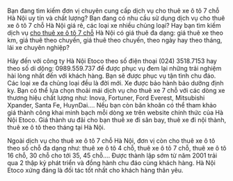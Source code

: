 Bạn đang tìm kiếm đơn vị chuyên cung cấp dịch vụ cho thuê xe ô tô 7 chỗ Hà Nội uy tín và chất lượng?
Bạn đang có nhu cầu sử dụng dịch vụ cho thuê xe ô tô 7 chỗ Hà Nội giá rẻ, các loại xe nhiều chủng loại?
Hay bạn tìm kiếm dịch vụ [cho thuê xe ô tô 7 chỗ](https://hanoietoco.com/chothuexeoto/thue-xe-oto-7cho-90.html) Hà Nội có giá thuê đa dạng: giá thuê xe theo km, giá thuê theo chuyến, giá thuê theo chuyến, theo ngày hay theo tháng, lái xe chuyên nghiệp?


Hãy đến với công ty Hà Nội Etoco theo số điện thoại (024) 3518.7153 hay theo số di dộng: 0989.559.737 để được phục vụ đem lại những trải nghiệm hài lòng nhất đến với khách hàng.
Bạn sẽ được phục vụ tận tình chu đáo. Các loại xe đa chủng loại đều là đời mới. Xe được bảo hành bảo dưỡng định ky. Bạn có thể lựa chọn thoải mái dịch vụ cho thuê xe 7 chỗ với các dòng xe thương hiệu chất lượng như: Inova, Fortuner, Ford Everest, Mitsubishi Xpander, Santa Fe, HuynDai….
Nếu bạn còn băn khoăn có thể tham khảo giá thành công khai minh bạch mỗi dòng xe trên website chính thức của Hà Nội Etoco. Giá thành ưu đãi cho bạn thuê xe đi sân bay, thuê xe đi nội thành, thuê xe ô tô theo tháng tại Hà Nội.


Ngoài dịch vụ cho thuê xe ô tô 7 chỗ Hà Nội, đơn vị còn cho thuê xe ô tô theo số chỗ đa dạng như: thuê xe ô tô 4 chỗ, thuê xe ô tô 7 chỗ, thuê xe ô tô 16 chỗ, 30 chỗ cho tới 35, 45 chỗ….
Được thành lập sớm từ năm 2001 trải qua 2 thập kỷ phát triển và đồng hành chu đáo cùng khách hàng. Hà Nội Etoco xứng đáng là đối tác tốt nhất cho khách hàng thân yêu.

